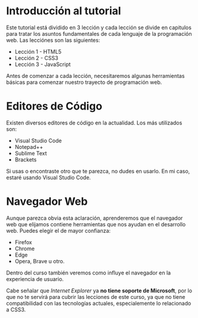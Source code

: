 # Introducción al tutorial

Este tutorial está dividido en 3 lección y cada lección se divide en capitulos para tratar los asuntos fundamentales de cada lenguaje de la programación web. Las lecciónes son las siguientes:

* Lección 1 - HTML5
* Lección 2 - CSS3
* Lección 3 - JavaScript

Antes de comenzar a cada lección, necesitaremos algunas herramientas básicas para comenzar nuestro trayecto de programación web.

# Editores de Código

Existen diversos editores de código en la actualidad. Los más utilizados son:
* Visual Studio Code
* Notepad++
* Sublime Text
* Brackets

Si usas o encontraste otro que te parezca, no dudes en usarlo. En mi caso, estaré usando Visual Studio Code.

# Navegador Web

Aunque parezca obvia esta aclaración, aprenderemos que el navegador web que elijamos contiene herramientas que nos ayudan en el desarrollo web. Puedes elegir el de mayor confianza:

* Firefox
* Chrome
* Edge
* Opera, Brave u otro.

Dentro del curso también veremos como influye el navegador en la experiencia de usuario.

Cabe señalar que _Internet Explorer_ ya **no tiene soporte de Microsoft**, por lo que no te servirá para cubrir las lecciones de este curso, ya que no tiene compatibilidad con las tecnologías actuales, especialemente lo relacionado a CSS3.